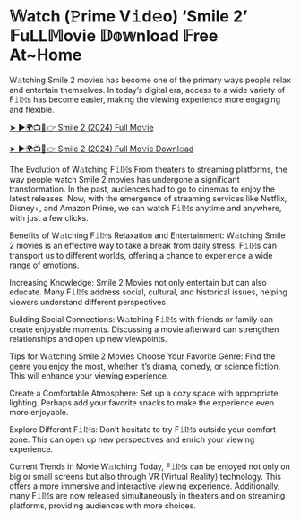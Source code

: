 # 𝕎atch (𝙿rime V𝚒d𝚎o) ‘Smile 2’ 𝔽uLL𝕄ovie 𝔻𝕠𝕨nload 𝔽ree At~Home

W𝚊tching Smile 2 movies has become one of the primary ways people relax and entertain themselves. In today’s digital era, access to a wide variety of F𝚒l𝙼s has become easier, making the viewing experience more engaging and flexible.

[➤ ►🌍📺📱👉 Smile 2 (2024) Full Mo𝚟ie](https://t.co/AY3Sm8gd1o)

[➤ ►🌍📺📱👉 Smile 2 (2024) Full Mo𝚟ie Downl𝚘ad](https://t.co/AY3Sm8gd1o)

The Evolution of W𝚊tching F𝚒l𝙼s
From theaters to streaming platforms, the way people watch Smile 2 movies has undergone a significant transformation. In the past, audiences had to go to cinemas to enjoy the latest releases. Now, with the emergence of streaming services like Netflix, Disney+, and Amazon Prime, we can watch F𝚒l𝙼s anytime and anywhere, with just a few clicks.

Benefits of W𝚊tching F𝚒l𝙼s
Relaxation and Entertainment: W𝚊tching Smile 2 movies is an effective way to take a break from daily stress. F𝚒l𝙼s can transport us to different worlds, offering a chance to experience a wide range of emotions.

Increasing Knowledge: Smile 2 Movies not only entertain but can also educate. Many F𝚒l𝙼s address social, cultural, and historical issues, helping viewers understand different perspectives.

Building Social Connections: W𝚊tching F𝚒l𝙼s with friends or family can create enjoyable moments. Discussing a movie afterward can strengthen relationships and open up new viewpoints.

Tips for W𝚊tching Smile 2 Movies
Choose Your Favorite Genre: Find the genre you enjoy the most, whether it’s drama, comedy, or science fiction. This will enhance your viewing experience.

Create a Comfortable Atmosphere: Set up a cozy space with appropriate lighting. Perhaps add your favorite snacks to make the experience even more enjoyable.

Explore Different F𝚒l𝙼s: Don’t hesitate to try F𝚒l𝙼s outside your comfort zone. This can open up new perspectives and enrich your viewing experience.

Current Trends in Movie W𝚊tching
Today, F𝚒l𝙼s can be enjoyed not only on big or small screens but also through VR (Virtual Reality) technology. This offers a more immersive and interactive viewing experience. Additionally, many F𝚒l𝙼s are now released simultaneously in theaters and on streaming platforms, providing audiences with more choices. 

